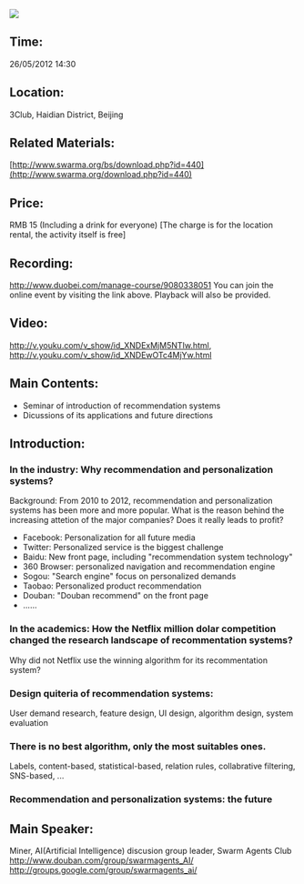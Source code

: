 ![ ](http://www.swarma.org/UserFiles/Image/activity/43d37afbadbc5ba.jpg)

## Time:
26/05/2012
14:30

## Location:
3Club, Haidian District, Beijing

## Related Materials:
[http://www.swarma.org/bs/download.php?id=440](http://www.swarma.org/download.php?id=440)

## Price:
RMB 15 (Including a drink for everyone)
[The charge is for the location rental, the activity itself is free]

## Recording:
<http://www.duobei.com/manage-course/9080338051>
You can join the online event by visiting the link above. Playback will also be provided.

## Video:
<http://v.youku.com/v_show/id_XNDExMjM5NTIw.html>, <http://v.youku.com/v_show/id_XNDEwOTc4MjYw.html>

## Main Contents:
* Seminar of introduction of recommendation systems
* Dicussions of its applications and future directions

## Introduction:

### In the industry: Why recommendation and personalization systems?
Background:
From 2010 to 2012, recommendation and personalization systems has been more and more popular. What is the reason behind the increasing attetion of the major companies? Does it really leads to profit?
* Facebook: Personalization for all future media
* Twitter: Personalized service is the biggest challenge
* Baidu: New front page, including "recommendation system technology"
* 360 Browser: personalized navigation and recommendation engine
* Sogou: "Search engine" focus on personalized demands
* Taobao: Personalized product recommendation
* Douban: "Douban recommend" on the front page
* ……

### In the academics: How the Netflix million dolar competition changed the research landscape of recommentation systems?

Why did not Netflix use the winning algorithm for its recommentation system?

### Design quiteria of recommendation systems:
User demand research, feature design, UI design, algorithm design, system evaluation

### There is no best algorithm, only the most suitables ones.
Labels, content-based, statistical-based, relation rules, collabrative filtering, SNS-based, ...

### Recommendation and personalization systems: the future


## Main Speaker:
Miner, AI(Artificial Intelligence) discusion group leader, Swarm Agents Club
<http://www.douban.com/group/swarmagents_AI/>
<http://groups.google.com/group/swarmagents_ai/>
